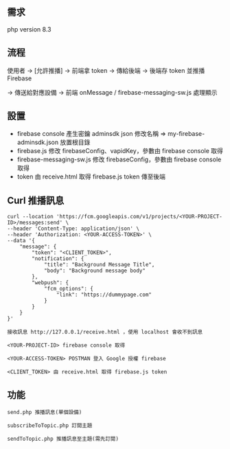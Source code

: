 ## 需求
php version 8.3

## 流程
使用者 → [允許推播] → 前端拿 token → 傳給後端 → 後端存 token 並推播 Firebase 

→ 傳送給對應設備 → 前端 onMessage / firebase-messaging-sw.js 處理顯示  

## 設置
- firebase console 產生密鑰 adminsdk json 修改名稱 => my-firebase-adminsdk.json 放置根目錄
- firebase.js 修改 firebaseConfig、vapidKey，參數由 firebase console 取得
- firebase-messaging-sw.js 修改 firebaseConfig，參數由 firebase console 取得
- token 由 receive.html 取得 firebase.js token 傳至後端

## Curl 推播訊息
```
curl --location 'https://fcm.googleapis.com/v1/projects/<YOUR-PROJECT-ID>/messages:send' \
--header 'Content-Type: application/json' \
--header 'Authorization: <YOUR-ACCESS-TOKEN>' \
--data '{
    "message": {
        "token": "<CLIENT_TOKEN>",
        "notification": {
            "title": "Background Message Title",
            "body": "Background message body"
        },
        "webpush": {
            "fcm_options": {
                "link": "https://dummypage.com"
            }
        }
    }
}'
```
```
接收訊息 http://127.0.0.1/receive.html ，使用 localhost 會收不到訊息

<YOUR-PROJECT-ID> firebase console 取得

<YOUR-ACCESS-TOKEN> POSTMAN 登入 Google 授權 firebase

<CLIENT_TOKEN> 由 receive.html 取得 firebase.js token
```

## 功能
```
send.php 推播訊息(單個設備)

subscribeToTopic.php 訂閱主題

sendToTopic.php 推播訊息至主題(需先訂閱)
```

